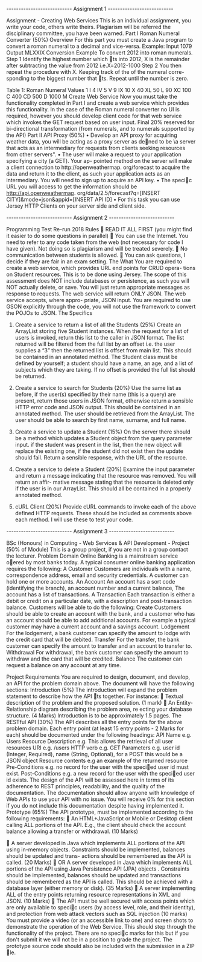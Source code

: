 --------------------------- Assignment 1 ---------------------------

Assignment - Creating Web Services
This is an individual assignment, you write your code, others write theirs. Plagiarism will
be referred the disciplinary committee, you have been warned.
Part I
Roman Numeral Converter (50%)
Overview
For this part you must create a Java program to convert a roman numeral to a decimal and
vice-versa.
Example:
Input 1079
Output MLXXIX
Conversion Example
To convert 2012 into roman numerals.
Step 1 Identify the highest number which ts into 2012, X is the remainder after subtracting
the value from 2012 i.e.X=2012-1000
Step 2 You then repeat the procedure with X. Keeping track of the of the numeral corre-
sponding to the biggest number that ts.
Repeat until the number is zero.

Table 1: Roman Numeral Values
1 I
4 IV
5 V
9 IX
10 X
40 XL
50 L
90 XC
100 C
400 CD
500 D
1000 M
Create Web Service
Now you must take the functionality completed in Part I and create a web service which
provides this functionality. In the case of the Roman numeral converter no UI is required,
however you should develop client code for that web service which invokes the GET request
based on user input. Final 20% reserved for bi-directional transformation (from numerals,
and to numerals supported by the API)
Part II
API Proxy (50%)
• Develop an API proxy for acquiring weather data, you will be acting as a proxy server
as dened to be \a server that acts as an intermediary for requests from clients seeking
resources from other servers".
• The user will make a request to your application specifying a city (a GET). Your ap-
pointed method on the server will make a client connection to http://openweathermap.
org/forecast to acquire the data and return it to the client, as such your application
acts as an intermediary. You will need to sign up to acquire an API key.
• The specic URL you will access to get the information should be http://api.openweathermap.
org/data/2.5/forecast?q=[INSERT CITY]&mode=json&appid=[INSERT API ID]
• For this task you can use Jersey HTTP Clients on your server side and client side.

--------------------------- Assignment 2 ---------------------------

Programming Test Re-run 2018
Rules
 READ IT ALL FIRST (you might find it easier to do some questions in parallel)
 You can use the Internet. You need to refer to any code taken from the web (not
necessary for code I have given). Not doing so is plagiarism and will be treated severely.
 No communication between students is allowed.
 You can ask questions, I decide if they are fair in an exam setting.
The What
You are required to create a web service, which provides URL end points for CRUD opera-
tions on Student resources. This is to be done using Jersey.
The scope of this assessment does NOT include databases or persistence, as such you will
NOT actually delete, or save. You will just return appropriate messages as response to
requests. The web service will return ONLY JSON. The web service accepts, where appro-
priate, JSON input. You are required to use GSON explicitly through the code, you will not
use the framework to convert the POJOs to JSON.
The Specifics
1. Create a service to return a list of all the Students (25%)
Create an ArrayList storing five Student instances. When the request for a list of
users is invoked, return this list to the caller in JSON format. The list returned will
be filtered from the full list by an offset i.e. the user supplies a “3” then the returned
list is offset from main list. This should be contained in an annotated method. The
Student class must be defined by yourself; a student should have a name, an age, and
a list of subjects which they are taking. If no offset is provided the full list should be
returned.
2. Create a service to search for Students (20%)
Use the same list as before, if the user(s) specified by their name (this is a query) are
present, return those users in JSON format, otherwise return a sensible HTTP error
code and JSON output. This should be contained in an annotated method. The user
should be retrieved from the ArrayList. The user should be able to search by first
name, surname, and full name.

3. Create a service to update a Student (15%) On the server there should be
a method which updates a Student object from the query parameter input. if the
student was present in the list, then the new object will replace the existing one, if the
student did not exist then the update should fail. Return a sensible response, with the
URL of the resource.
4. Create a service to delete a Student (20%) Examine the input parameter and
return a message indicating that the resource was removed. You will return an affir-
mative message stating that the resource is deleted only if the user is in our ArrayList.
This should all be contained in a properly annotated method.
5. cURL Client (20%)
Provide cURL commands to invoke each of the above defined HTTP requests. These
should be included as comments above each method. I will use these to test your code.

--------------------------- Assignment 3 ---------------------------

BSc (Honours) in Computing - Web Services & API
Development - Project (50% of Module)
This is a group project, if you are not in a group contact the lecturer.
Problem Domain
Online Banking is a mainstream service oered by most banks today. A typical consumer
online banking application requires the following:
A Customer Customers are individuals with a name, correspondence address, email and
security credentials. A customer can hold one or more accounts.
An Account An account has a sort code (identifying the branch), an account number and
a current balance, The account has a list of transactions.
A Transaction Each transaction is either a debit or credit on a particular date, with a
description and post-transaction balance.
Customers will be able to do the following:
Create Customers should be able to create an account with the bank, and a customer
who has an account should be able to add additional accounts. For example a typical
customer may have a current account and a savings account.
Lodgement For the lodgement, a bank customer can specify the amount to lodge with the
credit card that will be debited.
Transfer For the transfer, the bank customer can specify the amount to transfer and an
account to transfer to.
Withdrawal For withdrawal, the bank customer can specify the amount to withdraw and
the card that will be credited.
Balance The customer can request a balance on any account at any time.

Project Requirements
You are required to design, document, and develop, an API for the problem domain above.
The document will have the following sections:
Introduction (5%)
The introduction will expand the problem statement to describe how the API ts together.
For instance:
 Textual description of the problem and the proposed solution. (1 mark)
 An Entity-Relationship diagram describing the problem area, re
ecting your database
structure. (4 Marks)
Introduction is to be approximately 1.5 pages.
The RESTful API (30%)
The API describes all the entry points for the above problem domain. Each entry point (at
least 15 entry points - 2 Marks for each) should be documented under the following headings:
API Name e.g. Users Resource
Description e.g. This allows the retrieval of all user resources
URI e.g. /users
HTTP verb e.g. GET
Parameters e.g. user id (Integer, Required), name (String, Optional), for a POST this
would be a JSON object
Resource contents e.g an example of the returned resource
Pre-Conditions e.g. no record for the user with the specied user id must exist.
Post-Conditions e.g. a new record for the user with the specied user id exists.
The design of the API will be assessed here in terms of its adherence to REST principles,
readability, and the quality of the documentation. The documentation should allow anyone
with knowledge of Web APIs to use your API with no issue. You will receive 0% for this
section if you do not include this documentation despite having implemented it.
Prototype (65%)
The API prototype, must be implemented according to the following requirements:
 An HTML+JavaScript or Mobile or Desktop client calling ALL portions of the API.
E.g., the client should check the account balance allowing a transfer or withdrawal.
(10 Marks)

 A server developed in Java which implements ALL portions of the API using in-memory
objects. Constraints should be implemented, balances should be updated and trans-
actions should be remembered as the API is called. (20 Marks)
 OR A server developed in Java which implements ALL portions of the API using Java
Persistence API (JPA) objects . Constraints should be implemented, balances should
be updated and transactions should be remembered as the API is called. This should
be achieved with a database layer (either memory or disk). (35 Marks)
 A server implementing ALL of the entry points returning resource representations in
XML and JSON. (10 Marks)
 The API must be well secured with access points which are only available to specic
users (by access level, role, and their identity), and protection from web attack vectors
such as SQL injection (10 marks)
You must provide a video (or an accessible link to one) and screen shots to demonstrate
the operation of the Web Service. This should step through the functionality of the project.
There are no specic marks for this but if you don't submit it we will not be in a position
to grade the project.
The prototype source code should also be included with the submission in a ZIP le.